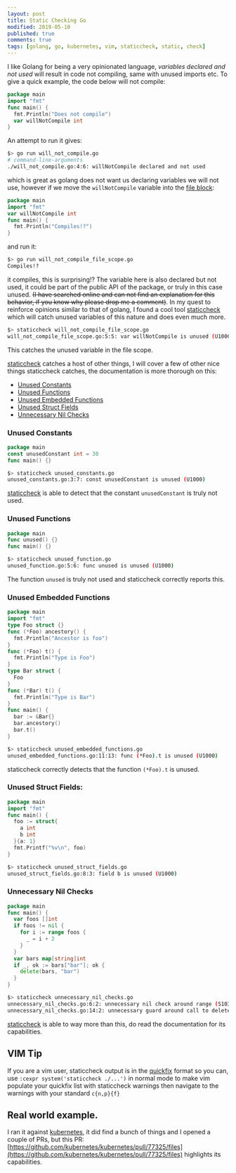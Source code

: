 ```yaml
---
layout: post
title: Static Checking Go
modified: 2019-05-10
published: true
comments: true
tags: [golang, go, kubernetes, vim, staticcheck, static, check]
---
```


I like Golang for being a very opinionated language, _variables declared and not
used_ will result in code not compiling, same with unused imports etc. To give a
quick example, the code below will not compile:

```go
package main
import "fmt"
func main() {
  fmt.Println("Does not compile")
  var willNotCompile int
}
```

An attempt to run it gives:

```bash
$> go run will_not_compile.go
# command-line-arguments
./will_not_compile.go:4:6: willNotCompile declared and not used
```

which is great as golang does not want us declaring variables we will not use,
however if we move the `willNotCompile` variable into the [file
block](https://golang.org/ref/spec#Blocks):

```go
package main
import "fmt"
var willNotCompile int
func main() {
  fmt.Println("Compiles!?")
}
```

and run it:

```bash
$> go run will_not_compile_file_scope.go
Compiles!?
```

it compiles, this is surprising!? The variable here is also declared but not
used, it could be part of the public API of the package, or truly in this case
unused. ~~(I have searched online and can not find an explanation for this
behavior, if you know why please drop me a comment)~~. In my quest to reinforce
opinions similar to that of golang, I found a cool tool
[staticcheck](https://staticcheck.io/docs/) which will catch unused variables
of this nature and does even much more.

```bash
$> staticcheck will_not_compile_file_scope.go
will_not_compile_file_scope.go:5:5: var willNotCompile is unused (U1000)
```

This catches the unused variable in the file scope.

[staticcheck](https://staticcheck.io/docs/) catches a host of other things, I
will cover a few of other nice things staticcheck catches, the documentation is
more thorough on this:

- [Unused Constants](#unused-constants)
- [Unused Functions](#unused-functions)
- [Unused Embedded Functions](#unused-embedded-functions)
- [Unused Struct Fields](#unused-struct-fields)
- [Unnecessary Nil Checks](#unnecessary-nil-checks)

### Unused Constants

```go
package main
const unusedConstant int = 30
func main() {}
```

```bash
$> staticcheck unused_constants.go
unused_constants.go:3:7: const unusedConstant is unused (U1000)
```

[staticcheck](https://staticcheck.io/docs/) is able to detect that the constant
`unusedConstant` is truly not used.

### Unused Functions

```go
package main
func unused() {}
func main() {}
```

```bash
$> staticcheck unused_function.go
unused_function.go:5:6: func unused is unused (U1000)
```

The function `unused` is truly not used and staticcheck correctly reports this.

### Unused Embedded Functions

```go
package main
import "fmt"
type Foo struct {}
func (*Foo) ancestory() {
  fmt.Println("Ancestor is foo")
}
func (*Foo) t() {
  fmt.Println("Type is Foo")
}
type Bar struct {
  Foo
}
func (*Bar) t() {
  fmt.Println("Type is Bar")
}
func main() {
  bar := &Bar{}
  bar.ancestory()
  bar.t()
}
```

```bash
$> staticcheck unused_embedded_functions.go
unused_embedded_functions.go:11:13: func (*Foo).t is unused (U1000)
```

staticcheck correctly detects that the function `(*Foo).t` is unused.

### Unused Struct Fields:

```go
package main
import "fmt"
func main() {
  foo := struct{
    a int
    b int
  }{a: 1}
  fmt.Printf("%v\n", foo)
}
```

```bash
$> staticcheck unused_struct_fields.go
unused_struct_fields.go:8:3: field b is unused (U1000)
```

### Unnecessary Nil Checks

```go
package main
func main() {
  var foos []int
  if foos != nil {
    for i := range foos {
      _ = i + 2
    }
  }
  var bars map[string]int
  if _, ok := bars["bar"]; ok {
    delete(bars, "bar")
  }
}
```

```bash
$> staticcheck unnecessary_nil_checks.go
unnecessary_nil_checks.go:6:2: unnecessary nil check around range (S1031)
unnecessary_nil_checks.go:14:2: unnecessary guard around call to delete (S1033)
```

[staticcheck](https://staticcheck.io/docs/) is able to way more than this, do
read the documentation for its capabilities.

## VIM Tip

If you are a vim user, staticcheck output is in the
[quickfix](http://vimdoc.sourceforge.net/htmldoc/quickfix.html) format so you
can, use `:cexpr system('staticcheck ./...')` in normal mode to make vim
populate your quickfix list with staticcheck warnings then navigate to the
warnings with your standard `c{n,p}{f}`

## Real world example.

I ran it against [kubernetes](https://github.com/kubernetes/kubernetes), it did
find a bunch of things and I opened a couple of PRs, but this PR:
[https://github.com/kubernetes/kubernetes/pull/77325/files](https://github.com/kubernetes/kubernetes/pull/77325/files)
highlights its capabilities.
